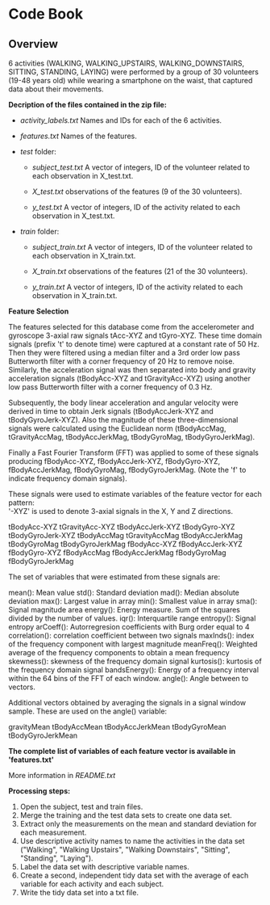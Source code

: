 # Code Book

## Overview 

6 activities (WALKING, WALKING_UPSTAIRS, WALKING_DOWNSTAIRS, SITTING, STANDING, LAYING) were performed by a group of 30 volunteers (19-48 years old) while wearing a smartphone on the waist, that captured data about their movements.

**Decription of the files contained in the zip file:**

* _activity_labels.txt_ Names and IDs for each of the 6 activities.

* _features.txt_ Names of the features.

* _test_ folder:
   * _subject_test.txt_ A vector of integers, ID of the volunteer related to each observation in X_test.txt.

   * _X_test.txt_ observations of the features (9 of the 30 volunteers).

   * _y_test.txt_ A vector of integers, ID of the activity related to each observation in X_test.txt.
   
* _train_ folder:

   * _subject_train.txt_ A vector of integers, ID of the volunteer related to each observation in X_train.txt.

   * _X_train.txt_ observations of the features (21 of the 30 volunteers).

   * _y_train.txt_ A vector of integers, ID of the activity related to each observation in X_train.txt.

**Feature Selection**

The features selected for this database come from the accelerometer and gyroscope 3-axial raw signals tAcc-XYZ and tGyro-XYZ. These time domain signals (prefix 't' to denote time) were captured at a constant rate of 50 Hz. Then they were filtered using a median filter and a 3rd order low pass Butterworth filter with a corner frequency of 20 Hz to remove noise. Similarly, the acceleration signal was then separated into body and gravity acceleration signals (tBodyAcc-XYZ and tGravityAcc-XYZ) using another low pass Butterworth filter with a corner frequency of 0.3 Hz. 

Subsequently, the body linear acceleration and angular velocity were derived in time to obtain Jerk signals (tBodyAccJerk-XYZ and tBodyGyroJerk-XYZ). Also the magnitude of these three-dimensional signals were calculated using the Euclidean norm (tBodyAccMag, tGravityAccMag, tBodyAccJerkMag, tBodyGyroMag, tBodyGyroJerkMag). 

Finally a Fast Fourier Transform (FFT) was applied to some of these signals producing fBodyAcc-XYZ, fBodyAccJerk-XYZ, fBodyGyro-XYZ, fBodyAccJerkMag, fBodyGyroMag, fBodyGyroJerkMag. (Note the 'f' to indicate frequency domain signals). 

These signals were used to estimate variables of the feature vector for each pattern:  
'-XYZ' is used to denote 3-axial signals in the X, Y and Z directions.

tBodyAcc-XYZ
tGravityAcc-XYZ
tBodyAccJerk-XYZ
tBodyGyro-XYZ
tBodyGyroJerk-XYZ
tBodyAccMag
tGravityAccMag
tBodyAccJerkMag
tBodyGyroMag
tBodyGyroJerkMag
fBodyAcc-XYZ
fBodyAccJerk-XYZ
fBodyGyro-XYZ
fBodyAccMag
fBodyAccJerkMag
fBodyGyroMag
fBodyGyroJerkMag

The set of variables that were estimated from these signals are: 

mean(): Mean value
std(): Standard deviation
mad(): Median absolute deviation 
max(): Largest value in array
min(): Smallest value in array
sma(): Signal magnitude area
energy(): Energy measure. Sum of the squares divided by the number of values. 
iqr(): Interquartile range 
entropy(): Signal entropy
arCoeff(): Autorregresion coefficients with Burg order equal to 4
correlation(): correlation coefficient between two signals
maxInds(): index of the frequency component with largest magnitude
meanFreq(): Weighted average of the frequency components to obtain a mean frequency
skewness(): skewness of the frequency domain signal 
kurtosis(): kurtosis of the frequency domain signal 
bandsEnergy(): Energy of a frequency interval within the 64 bins of the FFT of each window.
angle(): Angle between to vectors.

Additional vectors obtained by averaging the signals in a signal window sample. These are used on the angle() variable:

gravityMean
tBodyAccMean
tBodyAccJerkMean
tBodyGyroMean
tBodyGyroJerkMean

**The complete list of variables of each feature vector is available in 'features.txt'**

More information in _README.txt_

**Processing steps:**

1. Open the subject, test and train files.
2. Merge the training and the test data sets to create one data set.
2. Extract only the measurements on the mean and standard deviation for each measurement.
3. Use descriptive activity names to name the activities in the data set ("Walking", "Walking Upstairs", "Walking Downstairs", "Sitting", "Standing", "Laying").
4. Label the data set with descriptive variable names.
5. Create a second, independent tidy data set with the average of each variable for each activity and each subject.
6. Write the tidy data set into a txt file.

